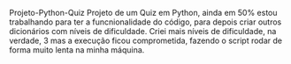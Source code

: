 Projeto-Python-Quiz
Projeto de um Quiz em Python, ainda em 50% estou trabalhando para ter a funcnionalidade do código, para depois criar outros dicionários com níveis de dificuldade.
Criei mais níveis de dificuldade, na verdade, 3 mas a execução ficou comprometida, fazendo o script rodar de forma muito lenta na minha máquina.
